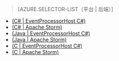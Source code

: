 ﻿> [AZURE.SELECTOR-LIST（平台 | 后端）]
- [(C# | EventProcessorHost C#)](/zh-cn/documentation/articles/service-bus-event-hubs-csharp-ephcs-getstarted/)
- [(C# | Apache Storm)](/zh-cn/documentation/articles/service-bus-event-hubs-csharp-storm-getstarted/)
- [(Java | EventProcessorHost C#)](/zh-cn/documentation/articles/service-bus-event-hubs-java-ephcs-getstarted/)
- [(Java | Apache Storm)](/zh-cn/documentation/articles/service-bus-event-hubs-java-storm-getstarted/)
- [(C | EventProcessorHost C#)](/zh-cn/documentation/articles/service-bus-event-hubs-c-ephcs-getstarted/)
- [(C | Apache Storm)](/zh-cn/documentation/articles/service-bus-event-hubs-c-storm-getstarted/)
<!--HONumber=41-->

